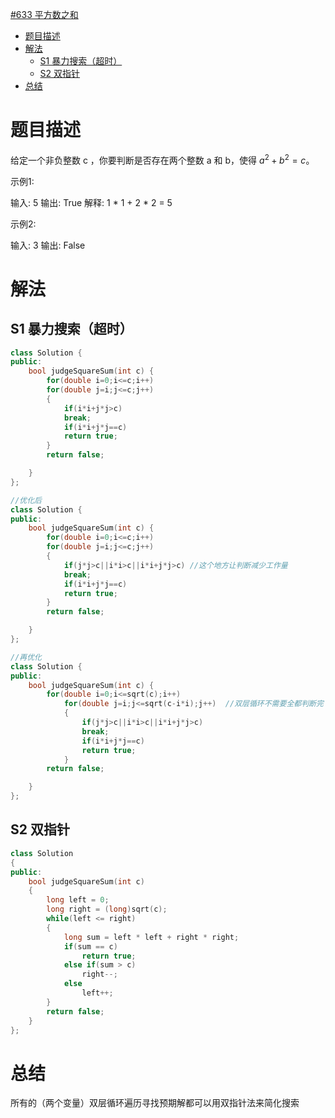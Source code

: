 [#633 平方数之和](https://leetcode-cn.com/problems/sum-of-square-numbers/)

<!-- @import "[TOC]" {cmd="toc" depthFrom=1 depthTo=6 orderedList=false} -->

<!-- code_chunk_output -->

- [题目描述](#题目描述)
- [解法](#解法)
  - [S1 暴力搜索（超时）](#s1-暴力搜索超时)
  - [S2 双指针](#s2-双指针)
- [总结](#总结)

<!-- /code_chunk_output -->

# 题目描述
给定一个非负整数 c ，你要判断是否存在两个整数 a 和 b，使得 $a^2 + b^2 = c$。

示例1:

输入: 5
输出: True
解释: 1 * 1 + 2 * 2 = 5

示例2:

输入: 3
输出: False

# 解法
## S1 暴力搜索（超时）
```c++
class Solution {
public:
    bool judgeSquareSum(int c) {
        for(double i=0;i<=c;i++)
        for(double j=i;j<=c;j++)
        {
            if(i*i+j*j>c)
            break;
            if(i*i+j*j==c)
            return true;
        }
        return false;

    }
};

```
```c++
//优化后
class Solution {
public:
    bool judgeSquareSum(int c) {
        for(double i=0;i<=c;i++)
        for(double j=i;j<=c;j++)
        {
            if(j*j>c||i*i>c||i*i+j*j>c) //这个地方让判断减少工作量
            break;
            if(i*i+j*j==c)
            return true;
        }
        return false;

    }
};
```
```c++
//再优化
class Solution {
public:
    bool judgeSquareSum(int c) {
        for(double i=0;i<=sqrt(c);i++)
            for(double j=i;j<=sqrt(c-i*i);j++)  //双层循环不需要全都判断完
            {
                if(j*j>c||i*i>c||i*i+j*j>c)
                break;
                if(i*i+j*j==c)
                return true;
            }
        return false;

    }
};
```

## S2 双指针
```c++
class Solution 
{
public:
    bool judgeSquareSum(int c) 
    {
        long left = 0;
        long right = (long)sqrt(c);
        while(left <= right)
        {
            long sum = left * left + right * right;
            if(sum == c)
                return true;
            else if(sum > c)
                right--;
            else
                left++;
        }
        return false;
    }
};

```
# 总结
所有的（两个变量）双层循环遍历寻找预期解都可以用双指针法来简化搜索